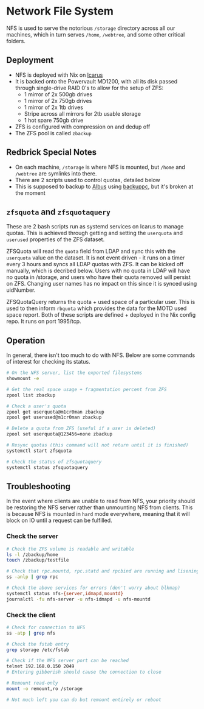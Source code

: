 # Network File System

NFS is used to serve the notorious `/storage` directory across all our machines,
which in turn serves `/home`, `/webtree`, and some other critical folders.

## Deployment

- NFS is deployed with Nix on [Icarus](/hardware/icarus)
- It is backed onto the Powervault MD1200, with all its disk passed through
single-drive RAID 0's to allow for the setup of ZFS:
    - 1 mirror of 2x 500gb drives
    - 1 mirror of 2x 750gb drives
    - 1 mirror of 2x 1tb drives
    - Stripe across all mirrors for 2tb usable storage
    - 1 hot spare 750gb drive
- ZFS is configured with compression on and dedup off
- The ZFS pool is called `zbackup`

## Redbrick Special Notes

- On each machine, `/storage` is where NFS is mounted, but `/home` and
`/webtree` are symlinks into there.
- There are 2 scripts used to control quotas, detailed below
- This is supposed to backup to [Albus](/hardware/albus) using
[backuppc](/services/backuppc), but it's broken at the moment

## `zfsquota` and `zfsquotaquery`

These are 2 bash scripts run as systemd services on Icarus to manage
quotas. This is achieved through getting and setting the `userquota` and
`userused` properties of the ZFS dataset.

ZFSQuota will read the `quota` field from LDAP and sync this with the
`userquota` value on the dataset. It is not event driven - it runs on a timer
every 3 hours and syncs all LDAP quotas with ZFS. It can be kicked off manually,
which is decribed below. Users with no quota in LDAP will have no quota in
/storage, and users who have their quota removed will persist on ZFS.
Changing user names has no impact on this since it is synced using uidNumber.

ZFSQuotaQuery returns the quota + used space of a particular user. This
is used to then inform `rbquota` which provides the data for the MOTD used
space report. Both of these scripts are defined + deployed in the Nix
config repo. It runs on port 1995/tcp.

## Operation

In general, there isn't too much to do with NFS. Below are some commands
of interest for checking its status.

```bash
# On the NFS server, list the exported filesystems
showmount -e

# Get the real space usage + fragmentation percent from ZFS
zpool list zbackup

# Check a user's quota
zpool get userquota@m1cr0man zbackup
zpool get userused@m1cr0man zbackup

# Delete a quota from ZFS (useful if a user is deleted)
zpool set userquota@123456=none zbackup

# Resync quotas (this command will not return until it is finished)
systemctl start zfsquota

# Check the status of zfsquotaquery
systemctl status zfsquotaquery
```

## Troubleshooting

In the event where clients are unable to read from NFS, your priority
should be restoring the NFS server rather than unmounting NFS from clients.
This is because NFS is mounted in `hard` mode everywhere, meaning that it
will block on IO until a request can be fulfilled.

### Check the server

```bash
# Check the ZFS volume is readable and writable
ls -l /zbackup/home
touch /zbackup/testfile

# Check that rpc.mountd, rpc.statd and rpcbind are running and lisening
ss -anlp | grep rpc

# Check the above services for errors (don't worry about blkmap)
systemctl status nfs-{server,idmapd,mountd}
journalctl -fu nfs-server -u nfs-idmapd -u nfs-mountd
```

### Check the client

```bash
# Check for connection to NFS
ss -atp | grep nfs

# Check the fstab entry
grep storage /etc/fstab

# Check if the NFS server port can be reached
telnet 192.168.0.150 2049
# Entering gibberish should cause the connection to close

# Remount read-only
mount -o remount,ro /storage

# Not much left you can do but remount entirely or reboot
```
